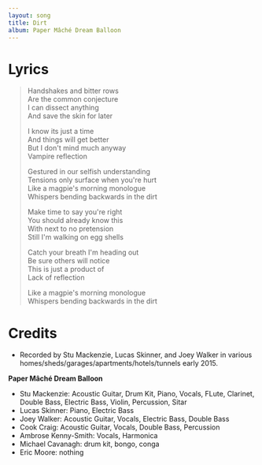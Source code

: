```yaml
---
layout: song
title: Dirt
album: Paper Mâché Dream Balloon
---
```


# Lyrics

> Handshakes and bitter rows  
> Are the common conjecture  
> I can dissect anything  
> And save the skin for later  
>  
> I know its just a time  
> And things will get better  
> But I don't mind much anyway  
> Vampire reflection  
>  
> Gestured in our selfish understanding  
> Tensions only surface when you're hurt  
> Like a magpie's morning monologue  
> Whispers bending backwards in the dirt  
>  
> Make time to say you're right  
> You should already know this  
> With next to no pretension  
> Still I'm walking on egg shells  
>  
> Catch your breath I'm heading out  
> Be sure others will notice  
> This is just a product of  
> Lack of reflection  
>  
> Like a magpie's morning monologue  
> Whispers bending backwards in the dirt  

# Credits

* Recorded by Stu Mackenzie, Lucas Skinner, and Joey Walker in various homes/sheds/garages/apartments/hotels/tunnels early 2015.

**Paper Mâché Dream Balloon**

* Stu Mackenzie: Acoustic Guitar, Drum Kit, Piano, Vocals, FLute, Clarinet, Double Bass, Electric Bass, Violin, Percussion, Sitar
* Lucas Skinner: Piano, Electric Bass
* Joey Walker: Acoustic Guitar, Vocals, Electric Bass, Double Bass
* Cook Craig: Acoustic Guitar, Vocals, Double Bass, Percussion
* Ambrose Kenny-Smith: Vocals, Harmonica
* Michael Cavanagh: drum kit, bongo, conga
* Eric Moore: nothing
